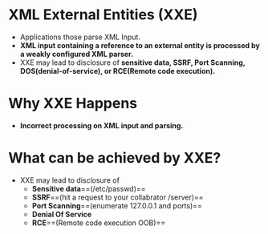 # XML External Entities (XXE)
- Applications those parse XML Input.
- **XML input containing a reference to an external entity is processed by a weakly configured XML parser.**
- XXE may lead to disclosure of **sensitive data, SSRF, Port Scanning, DOS(denial-of-service), or RCE(Remote code execution).**
# Why XXE Happens
- **Incorrect processing on XML input and parsing.**
# What can be achieved by XXE?
-  XXE may lead to disclosure of
	- **Sensitive data**==(/etc/passwd)==
	- **SSRF**==(hit a request to your collabrator /server)==
	- **Port Scanning**==(enumerate 127.0.0.1 and ports)==
	- **Denial Of Service**
	- **RCE**==(Remote code execution OOB)==